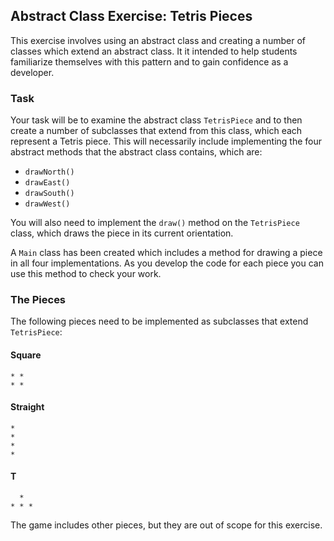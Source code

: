## Abstract Class Exercise: Tetris Pieces

This exercise involves using an abstract class and creating a number of classes which extend an
abstract class. It it intended to help students familiarize themselves with this pattern and to gain confidence
as a developer.

### Task
Your task will be to examine the abstract class `TetrisPiece` and to then create a number of subclasses
that extend from this class, which each represent a Tetris piece. This will necessarily include implementing the four abstract
methods that the abstract class contains, which are:

* `drawNorth()`
* `drawEast()`
* `drawSouth()`
* `drawWest()`

You will also need to implement the `draw()` method on the `TetrisPiece` class, which draws the piece in its 
current orientation.

A `Main` class has been created which includes a method for drawing a piece in all four implementations. As you develop
 the code for each piece you can use this method to check your work.
 
### The Pieces
The following pieces need to be implemented as subclasses that extend `TetrisPiece`:
 
#### Square
```
* *
* *
```

#### Straight
```
*
*
*
*
```

#### T
```
  * 
* * *
```

The game includes other pieces, but they are out of scope for this exercise.

